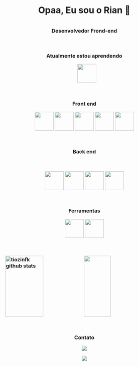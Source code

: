 <h1 align="center"> Opaa, Eu sou o Rian 👋 <h1/>

<h3 align="center" > Desenvolvedor Frond-end <h3/>
  
  &nbsp;
  &nbsp;
  &nbsp;
  &nbsp;
  &nbsp;
  &nbsp;
  &nbsp;
  &nbsp;
  

 <div align="center" > 
   
 Atualmente estou aprendendo 
   

  &nbsp;
  &nbsp;
  <img src="https://cdn.jsdelivr.net/gh/devicons/devicon/icons/mysql/mysql-original-wordmark.svg" width="60" height="60" /> 
   
  </div>
  
  &nbsp;
  &nbsp;
  &nbsp;
  &nbsp;
  &nbsp;
  &nbsp;
  &nbsp;
  &nbsp;
  &nbsp;
  &nbsp;
  
  
  <div  align="center">
    
  Front end 
    
    
 <img src="https://cdn.jsdelivr.net/gh/devicons/devicon/icons/react/react-original-wordmark.svg" width="60" height="60" />
     
 <img src="https://cdn.jsdelivr.net/gh/devicons/devicon/icons/javascript/javascript-original.svg" width="60" height="60"  />
    
 <img src="https://cdn.jsdelivr.net/gh/devicons/devicon/icons/typescript/typescript-original.svg" width="60" height="60" />
    
 <img src="https://cdn.jsdelivr.net/gh/devicons/devicon/icons/css3/css3-original.svg" width="60" height="60" />

 <img src="https://cdn.jsdelivr.net/gh/devicons/devicon/icons/html5/html5-original.svg" width="60" height="60" />     

 <link rel="stylesheet" href="https://cdn.jsdelivr.net/gh/devicons/devicon@v2.15.1/devicon.min.css" width="60" height="60">

    
 <link rel="stylesheet" href="https://cdn.jsdelivr.net/gh/devicons/devicon@v2.15.1/devicon.min.css" >
   
  </div>

  &nbsp;
  &nbsp;
  &nbsp;
  &nbsp;
  &nbsp;
  &nbsp;
  &nbsp;
  &nbsp;
  &nbsp;
  &nbsp;
  &nbsp;


 <div  align="center">
    
  Back end 

  &nbsp;
  &nbsp;

    
 <img src="https://cdn.jsdelivr.net/gh/devicons/devicon/icons/nodejs/nodejs-original-wordmark.svg" width="60" height="60"/> 
     
<img src="https://cdn.jsdelivr.net/gh/devicons/devicon/icons/angularjs/angularjs-original.svg" width="60" height="60" />
    
<img src="https://cdn.jsdelivr.net/gh/devicons/devicon/icons/go/go-original.svg"  width="60" height="60"/>
    
<img src="https://cdn.jsdelivr.net/gh/devicons/devicon/icons/mongodb/mongodb-original.svg" width="60" height="60" />
    
    
  </div>
  
  &nbsp;
  &nbsp;
  &nbsp;
  &nbsp;
  &nbsp;
  &nbsp;
  &nbsp;
  &nbsp;
  
  <div align='center'>
   
    
  Ferramentas
    
  <img src="https://cdn.jsdelivr.net/gh/devicons/devicon/icons/git/git-original.svg" width="60" height="60"  />
    
  <img src="https://cdn.jsdelivr.net/gh/devicons/devicon/icons/visualstudio/visualstudio-plain.svg"  width="60" height="60"  />

    
    
    
    
  </div>
  
   &nbsp;
   &nbsp;
   &nbsp;
   &nbsp;
   &nbsp;
   &nbsp;
   &nbsp;
   &nbsp;
   &nbsp;
   &nbsp;
 
  
 <div>
 <img width="49%" height="195px" src="https://github-readme-stats.vercel.app/api?username=tiozinfk&show_icons=true&count_private=true&hide_border=true&title_color=ff91a4&icon_color=ff91a4&text_color=c9d1d9&bg_color=0d1117" alt="tiozinfk github stats" /> 
  <img width="41%" height="195px" src="https://github-readme-stats.vercel.app/api/top-langs/?username=tiozinfk&layout=compact&hide_border=true&title_color=ff91a4&text_color=ff91a4&bg_color=0d1117" />
</div>
  
   &nbsp;
   &nbsp;
   &nbsp;
   &nbsp;
   &nbsp;
   &nbsp;
   &nbsp;



<div align="center">
  
  Contato
  
<a href="https://www.linkedin.com/in/rian-moraes" target="_blank"><img src="https://img.shields.io/badge/-LinkedIn-%230077B5?style=for-the-badge&logo=linkedin&logoColor=white" target="_blank"></a>   
  
 <a href = "mailto:rianherminio2002@gmail.com"><img src="https://img.shields.io/badge/Gmail-D14836?style=for-the-badge&logo=gmail&logoColor=white" target="_blank"></a>
  
    
  
  <div/>



